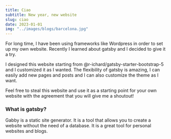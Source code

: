 ```yaml
---
title: Ciao
subtitle: New year, new website
slug: ciao
date: 2023-01-01
img: "../images/blogs/barcelona.jpg"
---
```


For long time, I have been using frameworks like Wordpress in order to set up my own website.
Recently I learned about gatsby and I decided to give it a try.

I designed this website starting from @r-ichard/gatsby-starter-bootstrap-5 and I customized it as I wanted.
The flexibility of gatsby is amazing, I can easily add new pages and posts and I can also customize the theme as I want.

Feel free to steal this website and use it as a starting point for your own website with the agreement that you will give me a shoutout!

<H3>What is gatsby?</H3>
Gabby is a static site generator. It is a tool that allows you to create a website without the need of a database.
It is a great tool for personal websites and blogs.
